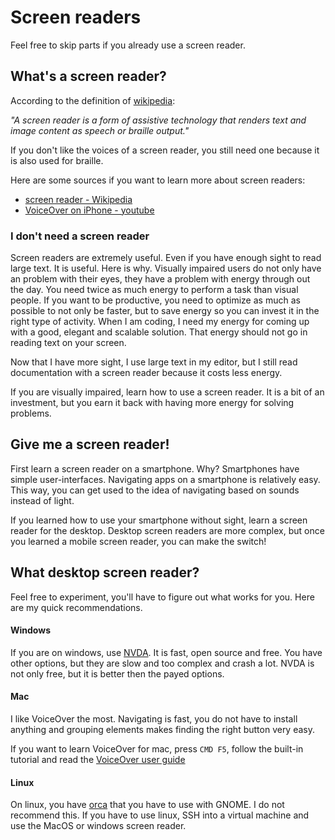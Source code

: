 # Screen readers

Feel free to skip parts if you already use a screen reader.

## What's a screen reader?

According to the definition of [wikipedia](https://en.wikipedia.org/wiki/Screen_reader):

_"A screen reader is a form of assistive technology that renders text and image content as speech or braille output."_

If you don't like the voices of a screen reader, you still need one because it is also used for braille.

Here are some sources if you want to learn more about screen readers:

- [screen reader - Wikipedia](https://en.wikipedia.org/wiki/Screen_reader)
- [VoiceOver on iPhone - youtube](https://www.youtube.com/watch?v=qDm7GiKra28)


### I don't need a screen reader

Screen readers are extremely useful. Even if you have enough sight to read large text.  It is useful. Here is why. 
Visually impaired users do not only have an problem with their eyes, they have a problem with energy through out the day. 
You need twice as much energy to perform a task than visual people. If you want to be productive, you need to optimize as much as possible to not only be faster, but to save energy so you can invest it in the right type of activity.
When I am coding, I need my energy for coming up with a good, elegant and scalable solution.
That energy should not go in reading text on your screen. 

Now that I have more sight, I use large text in my editor, but I still read documentation with a screen reader because it costs less energy.

If you are visually impaired, learn how to use a screen reader. It is a bit of an investment, but you earn it back with having more energy for solving problems.


## Give me a screen reader!

First learn a screen reader on a smartphone. Why? 
Smartphones have simple user-interfaces. 
Navigating apps on a smartphone is relatively easy.
This way, you can get used to the idea of navigating based on sounds instead of light.

If you learned how to use your smartphone without sight, learn a screen reader for the desktop. 
Desktop screen readers are more complex, but once you learned a mobile screen reader, you can make the switch!

## What desktop screen reader?

Feel free to experiment, you'll have to figure out what works for you. Here are my quick recommendations. 

#### Windows

If you are on windows, use [NVDA](https://www.nvaccess.org/download/). It is fast, open source and free.
You have other options, but they are slow and too complex and crash a lot. NVDA is not only free, but it is better then the payed options.

#### Mac

I like VoiceOver the most. Navigating is fast, you do not have to install anything and grouping elements makes finding the right button very easy.

If you want to learn VoiceOver for mac, press ```CMD F5```, follow the built-in tutorial and read the [VoiceOver user guide](https://support.apple.com/guide/voiceover/welcome/mac)

#### Linux

On linux, you have [orca](https://help.gnome.org/users/orca/stable/introduction.html.en) that you have to use with GNOME.
I do not recommend this. If you have to use linux, SSH into a virtual machine and use the MacOS or windows screen reader.


